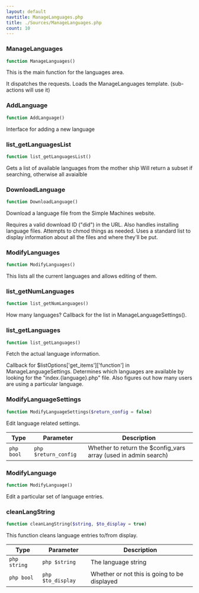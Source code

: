 ```yaml
---
layout: default
navtitle: ManageLanguages.php
title: ./Sources/ManageLanguages.php
count: 10
---
```


### ManageLanguages

```php
function ManageLanguages()
```
This is the main function for the languages area.

It dispatches the requests.
Loads the ManageLanguages template. (sub-actions will use it)

### AddLanguage

```php
function AddLanguage()
```
Interface for adding a new language



### list_getLanguagesList

```php
function list_getLanguagesList()
```
Gets a list of available languages from the mother ship
Will return a subset if searching, otherwise all avaialble



### DownloadLanguage

```php
function DownloadLanguage()
```
Download a language file from the Simple Machines website.

Requires a valid download ID ("did") in the URL.
Also handles installing language files.
Attempts to chmod things as needed.
Uses a standard list to display information about all the files and where they'll be put.

### ModifyLanguages

```php
function ModifyLanguages()
```
This lists all the current languages and allows editing of them.



### list_getNumLanguages

```php
function list_getNumLanguages()
```
How many languages?
Callback for the list in ManageLanguageSettings().



### list_getLanguages

```php
function list_getLanguages()
```
Fetch the actual language information.

Callback for $listOptions['get_items']['function'] in ManageLanguageSettings.
Determines which languages are available by looking for the "index.{language}.php" file.
Also figures out how many users are using a particular language.

### ModifyLanguageSettings

```php
function ModifyLanguageSettings($return_config = false)
```
Edit language related settings.



Type|Parameter|Description
---|---|---
```php bool```|```php $return_config```|Whether to return the $config_vars array (used in admin search)

### ModifyLanguage

```php
function ModifyLanguage()
```
Edit a particular set of language entries.



### cleanLangString

```php
function cleanLangString($string, $to_display = true)
```
This function cleans language entries to/from display.



Type|Parameter|Description
---|---|---
```php string```|```php $string```|The language string
```php bool```|```php $to_display```|Whether or not this is going to be displayed

